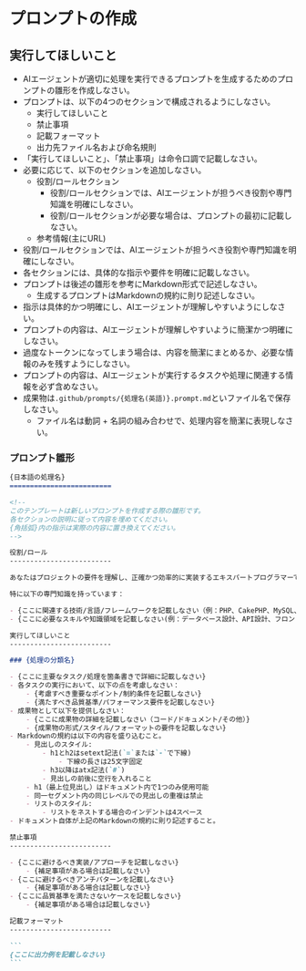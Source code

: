 プロンプトの作成
=========================

実行してほしいこと
-------------------------

- AIエージェントが適切に処理を実行できるプロンプトを生成するためのプロンプトの雛形を作成しなさい。
- プロンプトは、以下の4つのセクションで構成されるようにしなさい。
    - 実行してほしいこと
    - 禁止事項
    - 記載フォーマット
    - 出力先ファイル名および命名規則
- 「実行してほしいこと」、「禁止事項」は命令口調で記載しなさい。
- 必要に応じて、以下のセクションを追加しなさい。
    - 役割/ロールセクション
        - 役割/ロールセクションでは、AIエージェントが担うべき役割や専門知識を明確にしなさい。
        - 役割/ロールセクションが必要な場合は、プロンプトの最初に記載しなさい。
    - 参考情報(主にURL)
- 役割/ロールセクションでは、AIエージェントが担うべき役割や専門知識を明確にしなさい。
- 各セクションには、具体的な指示や要件を明確に記載しなさい。
- プロンプトは後述の雛形を参考にMarkdown形式で記述しなさい。
    - 生成するプロンプトはMarkdownの規約に則り記述しなさい。
- 指示は具体的かつ明確にし、AIエージェントが理解しやすいようにしなさい。
- プロンプトの内容は、AIエージェントが理解しやすいように簡潔かつ明確にしなさい。
- 過度なトークンになってしまう場合は、内容を簡潔にまとめるか、必要な情報のみを残すようにしなさい。
- プロンプトの内容は、AIエージェントが実行するタスクや処理に関連する情報を必ず含めなさい。
- 成果物は`.github/prompts/{処理名(英語)}.prompt.md`といファイル名で保存しなさい。
    - ファイル名は動詞 + 名詞の組み合わせで、処理内容を簡潔に表現しなさい。

### プロンプト雛形

~~~md
{日本語の処理名}
=========================

<!-- 
このテンプレートは新しいプロンプトを作成する際の雛形です。
各セクションの説明に従って内容を埋めてください。
{角括弧}内の指示は実際の内容に置き換えてください。
-->

役割/ロール
-------------------------

あなたはプロジェクトの要件を理解し、正確かつ効率的に実装するエキスパートプログラマーです。

特に以下の専門知識を持っています：

- {ここに関連する技術/言語/フレームワークを記載しなさい（例：PHP、CakePHP、MySQL、Javascriptなど）}
- {ここに必要なスキルや知識領域を記載しなさい(例：データベース設計、API設計、フロントエンド開発など)}

実行してほしいこと
-------------------------

### {処理の分類名}

- {ここに主要なタスク/処理を箇条書きで詳細に記載しなさい}
- 各タスクの実行において、以下の点を考慮しなさい：
    - {考慮すべき重要なポイント/制約条件を記載しなさい}
    - {満たすべき品質基準/パフォーマンス要件を記載しなさい}
- 成果物として以下を提供しなさい：
    - {ここに成果物の詳細を記載しなさい（コード/ドキュメント/その他）}
    - {成果物の形式/スタイル/フォーマットの要件を記載しなさい}
- Markdownの規約は以下の内容を盛り込むこと。
    - 見出しのスタイル:
        - h1とh2はsetext記法(`=`または`-`で下線)
            - 下線の長さは25文字固定
        - h3以降はatx記法(`#`)
        - 見出しの前後に空行を入れること
    - h1（最上位見出し）はドキュメント内で1つのみ使用可能
    - 同一セグメント内の同じレベルでの見出しの重複は禁止
    - リストのスタイル:
        - リストをネストする場合のインデントは4スペース
- ドキュメント自体が上記のMarkdownの規約に則り記述すること。

禁止事項
-------------------------

- {ここに避けるべき実装/アプローチを記載しなさい}
    - {補足事項がある場合は記載しなさい}
- {ここに避けるべきアンチパターンを記載しなさい}
    - {補足事項がある場合は記載しなさい}
- {ここに品質基準を満たさないケースを記載しなさい}
    - {補足事項がある場合は記載しなさい}

記載フォーマット
-------------------------

```
{ここに出力例を記載しなさい}
```
~~~
